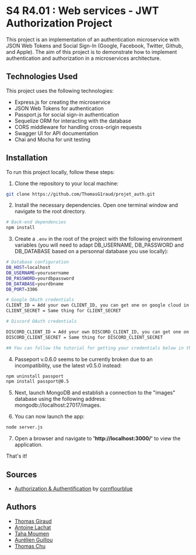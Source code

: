 # S4 R4.01 : Web services - JWT Authorization Project

This project is an implementation of an authentication microservice with JSON Web Tokens and Social Sign-In (Google, Facebook, Twitter, Github, and Apple). The aim of this project is to demonstrate how to implement authentication and authorization in a microservices architecture.

## Technologies Used

This project uses the following technologies:

- Express.js for creating the microservice
- JSON Web Tokens for authentication
- Passport.js for social sign-in authentication
- Sequelize ORM for interacting with the database
- CORS middleware for handling cross-origin requests
- Swagger UI for API documentation
- Chai and Mocha for unit testing

## Installation

To run this project locally, follow these steps:

1. Clone the repository to your local machine:

```bash
git clone https://github.com/ThomasG1raud/projet_auth.git
```

2. Install the necessary dependencies. Open one terminal
   window and navigate to the root directory.

```bash
# Back-end dependencies
npm install
```

3. Create a `.env` in the root of the project with the following environment variables (you will need to adapt DB_USERNAME, DB_PASSWORD and DB_DATABASE based on a personnal database you use locally):

```bash
# Database configuration
DB_HOST=localhost
DB_USERNAME=yourusername
DB_PASSWORD=yourdbpassword
DB_DATABASE=yourdbname
DB_PORT=3306

# Google OAuth credentials
CLIENT_ID = Add your own CLIENT_ID, you can get one on google cloud in API and services
CLIENT_SECRET = Same thing for CLIENT_SECRET

# Discord OAuth credentials

DISCORD_CLIENT_ID = Add your own DISCORD_CLIENT_ID, you can get one on Discord cloud in API and services
DISCORD_CLIENT_SECRET = Same thing for DISCORD_CLIENT_SECRET

## You can follow the tutorial for getting your credentials below in the readme

```

4. Passeport v.0.6.0 seems to be currently broken due to an incompatibility, use the latest v0.5.0 instead:

```bash
npm uninstall passport
npm install passport@0.5
```

5. Next, launch MongoDB and establish a connection to the "images" database using the following address: mongodb://localhost:27017/images.

6. You can now launch the app:
```bash
node server.js
```

7. Open a browser and navigate to **'http://localhost:3000/'** to view the application.

That's it!

## Sources

- [Authorization & Authentification](https://github.com/cornflourblue/node-role-based-authorization-api) by [cornflourblue](https://github.com/cornflourblue)

## Authors

- [Thomas Giraud](https://github.com/ThomasG1raud)
- [Antoine Lachat](https://github.com/ant0ineLACHAT)
- [Taha Moumen](https://github.com/TahaMoumen)
- [Aurélien Guillou](https://github.com/aurelienGUILLOU)
- [Thomas Chu](https://github.com/GitGudShu)
